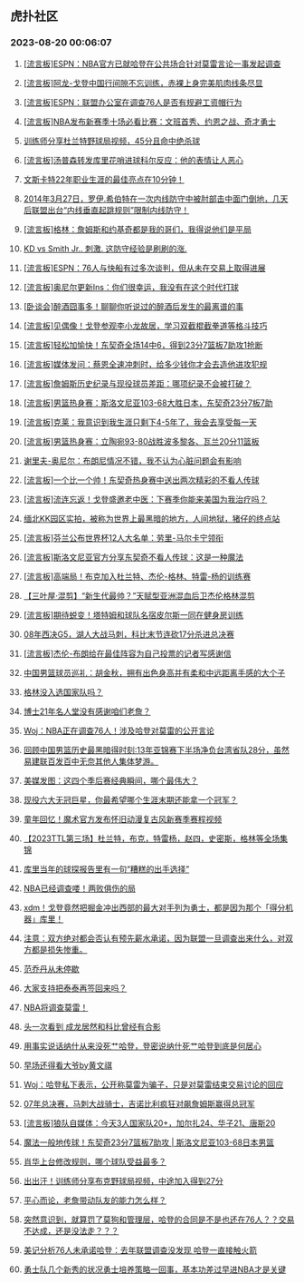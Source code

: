 ## 虎扑社区 
### 2023-08-20 00:06:07

1. [[流言板]ESPN：NBA官方已就哈登在公共场合针对莫雷言论一事发起调查](https://bbs.hupu.com/61741904.html)

2. [[流言板]阿龙-戈登中国行间隙不忘训练，赤裸上身完美肌肉线条尽显](https://bbs.hupu.com/61740694.html)

3. [[流言板]ESPN：联盟办公室在调查76人是否有规避工资帽行为](https://bbs.hupu.com/61742959.html)

4. [[流言板]NBA发布新赛季十场必看比赛：文班首秀、约恩之战、奇才勇士](https://bbs.hupu.com/61741152.html)

5. [训练师分享杜兰特野球局视频，45分且命中绝杀球](https://bbs.hupu.com/61738995.html)

6. [[流言板]汤普森转发库里花哨进球科尔反应：他的表情让人恶心](https://bbs.hupu.com/61739943.html)

7. [文斯卡特22年职业生涯的最佳亮点在10分钟！](https://bbs.hupu.com/61738747.html)

8. [2014年3月27日，罗伊.希伯特在一次内线防守中被肘部击中面门倒地，几天后联盟出台“内线垂直起跳规则”限制内线防守！](https://bbs.hupu.com/61739398.html)

9. [[流言板]格林：詹姆斯和约基奇都是我的哥们，我得说他们是平局](https://bbs.hupu.com/61739793.html)

10. [KD vs Smith Jr.. 刺激. 这防守经验是刷刷的涨.](https://bbs.hupu.com/61735901.html)

11. [[流言板]ESPN：76人与快船有过多次谈判，但从未在交易上取得进展](https://bbs.hupu.com/61742759.html)

12. [[流言板]奥尼尔更新Ins：你们很幸运，我没有在这个时代打球](https://bbs.hupu.com/61740064.html)

13. [[卧谈会]醉酒囧事多！聊聊你听说过的醉酒后发生的最离谱的事](https://bbs.hupu.com/61742533.html)

14. [[流言板]见偶像！戈登参观李小龙故居，学习双截棍截拳道等格斗技巧](https://bbs.hupu.com/61735968.html)

15. [[流言板]轻松加愉快！东契奇全场14中6，得到23分7篮板7助攻1抢断](https://bbs.hupu.com/61738196.html)

16. [[流言板]媒体发问：蔡恩全速冲刺时，给多少钱你才会去造他进攻犯规](https://bbs.hupu.com/61735319.html)

17. [[流言板]詹姆斯历史纪录与现役球员差距：哪项纪录不会被打破？](https://bbs.hupu.com/61735075.html)

18. [[流言板]男篮热身赛：斯洛文尼亚103-68大胜日本，东契奇23分7板7助](https://bbs.hupu.com/61738194.html)

19. [[流言板]克莱：我意识到我生涯只剩下4-5年了，我会去享受每一天](https://bbs.hupu.com/61739641.html)

20. [[流言板]男篮热身赛：立陶宛93-80战胜波多黎各、瓦兰20分11篮板](https://bbs.hupu.com/61744733.html)

21. [谢里夫-奥尼尔：布朗尼情况不错，我不认为心脏问题会有影响](https://bbs.hupu.com/61744159.html)

22. [[流言板]一个比一个帅！东契奇热身赛中送出两次精彩的不看人传球](https://bbs.hupu.com/61737993.html)

23. [[流言板]流连忘返！戈登盛邀老中医：下赛季你能来美国为我治疗吗？](https://bbs.hupu.com/61734841.html)

24. [缅北KK园区实拍，被称为世界上最黑暗的地方，人间地狱，猪仔的终点站](https://bbs.hupu.com/61734564.html)

25. [[流言板]芬兰公布世界杯12人大名单：劳里-马尔卡宁领衔](https://bbs.hupu.com/61742613.html)

26. [[流言板]斯洛文尼亚官方分享东契奇不看人传球：这是一种魔法](https://bbs.hupu.com/61738529.html)

27. [[流言板]高端局！布克加入杜兰特、杰伦-格林、特雷-杨的训练赛](https://bbs.hupu.com/61734522.html)

28. [【三叶屋·混剪】“新生代最帅？”天赋型亚洲混血后卫杰伦格林混剪](https://bbs.hupu.com/61736794.html)

29. [[流言板]期待蜕变！塔特姆和球队名宿皮尔斯一同在健身房训练](https://bbs.hupu.com/61740855.html)

30. [08年西决G5，湖人大战马刺，科比末节连砍17分杀进总决赛](https://bbs.hupu.com/61742984.html)

31. [[流言板]杰伦-布朗给在最佳阵容为自己投票的记者写感谢信](https://bbs.hupu.com/61744840.html)

32. [中国男篮球员巡礼：胡金秋，拥有出色身高并有柔和中远距离手感的大个子](https://bbs.hupu.com/61734829.html)

33. [格林没入选国家队吗？](https://bbs.hupu.com/61742180.html)

34. [博士21年名人堂没有感谢咱们老詹？](https://bbs.hupu.com/61742663.html)

35. [Woj：NBA正在调查76人！涉及哈登对莫雷的公开言论](https://bbs.hupu.com/61741909.html)

36. [回顾中国男篮历史最黑暗得时刻:13年亚锦赛下半场净负台湾省队28分，虽然易建联百发百中无奈其他人集体梦游。](https://bbs.hupu.com/61736186.html)

37. [美媒发图：这四个季后赛经典瞬间，哪个最伟大？](https://bbs.hupu.com/61743018.html)

38. [现役六大无冠巨星，你最希望哪个生涯末期还能拿一个冠军？](https://bbs.hupu.com/61743051.html)

39. [童年回忆！魔术官方发布怀旧动漫复古风新赛季赛程视频](https://bbs.hupu.com/61742893.html)

40. [【2023TTL第三场】杜兰特，布克，特雷杨，赵四，史密斯，格林等全场集锦](https://bbs.hupu.com/61734436.html)

41. [库里当年的球探报告里有一句“糟糕的出手选择”](https://bbs.hupu.com/61743010.html)

42. [NBA已经调查喽！两败俱伤的局](https://bbs.hupu.com/61741943.html)

43. [xdm！戈登竟然把掘金冲出西部的最大对手列为勇士，都是因为那个「得分机器」库里！](https://bbs.hupu.com/61743877.html)

44. [注意：双方绝对都会否认有预先薪水承诺，因为联盟一旦调查出来什么，对双方都是损失惨重。](https://bbs.hupu.com/61744189.html)

45. [范乔丹从未停歇](https://bbs.hupu.com/61744163.html)

46. [大家支持把泰泰再签回来吗？](https://bbs.hupu.com/61740021.html)

47. [NBA将调查莫雷！](https://bbs.hupu.com/61741900.html)

48. [头一次看到  成龙居然和科比曾经有合影](https://bbs.hupu.com/61742726.html)

49. [用事实说话纳什从来没死艹哈登，登密说纳什死艹哈登到底是何居心](https://bbs.hupu.com/61744905.html)

50. [早场还得看大爷by黄文祺](https://bbs.hupu.com/61742586.html)

51. [Woj：哈登私下表示，公开称莫雷为骗子，只是对莫雷结束交易讨论的回应](https://bbs.hupu.com/61742879.html)

52. [07年总决赛，马刺大战骑士，吉诺比利疯狂对飙詹姆斯赢得总冠军](https://bbs.hupu.com/61742999.html)

53. [[流言板]狼队自媒体：今天3人国家队20+，加尔扎24、华子21、唐斯20](https://bbs.hupu.com/61744975.html)

54. [魔法一般地传球！东契奇23分7篮板7助攻 | 斯洛文尼亚103-68日本男篮](https://bbs.hupu.com/61738689.html)

55. [肖华上台修改规则，哪个球队受益最多？](https://bbs.hupu.com/61744123.html)

56. [出出汗！训练师分享布克野球局视频，中途加入得到27分](https://bbs.hupu.com/61739433.html)

57. [平心而论，老詹带动队友的能力怎么样？](https://bbs.hupu.com/61743969.html)

58. [突然意识到，就算罚了莫狗和管理层，哈登的合同是不是也还在76人？？交易不达成，还是没法走？？？](https://bbs.hupu.com/61742325.html)

59. [美记分析76人未承诺哈登：去年联盟调查没发现 哈登一直接触火箭](https://bbs.hupu.com/61743964.html)

60. [勇士队几个新秀的状况勇士培养策略一回事，基本功差过早进NBA才是关键](https://bbs.hupu.com/61743694.html)

